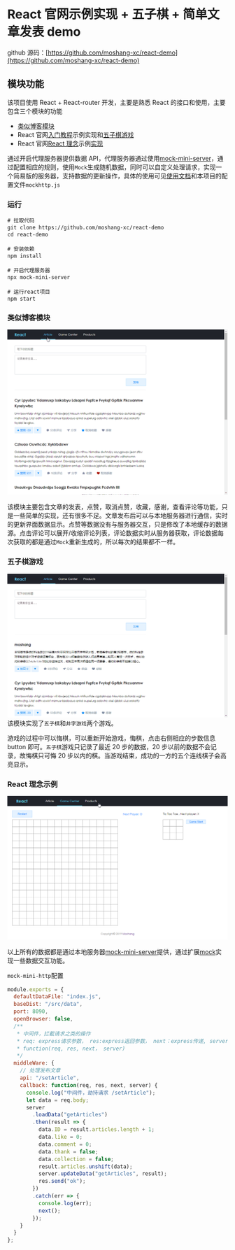 # React 官网示例实现 + 五子棋 + 简单文章发表 demo

github 源码：[https://github.com/moshang-xc/react-demo](https://github.com/moshang-xc/react-demo)

## 模块功能

该项目使用 React + React-router 开发，主要是熟悉 React 的接口和使用，主要包含三个模块的功能

- [类似博客模块](#类似博客模块)
- React 官网[入门教程](https://www.reactjscn.com/tutorial/tutorial.html)示例实现和[五子棋游戏](#五子棋游戏)
- React 官网[React 理念](https://www.reactjscn.com/docs/thinking-in-react.html)示例[实现](#React理念示例)

通过开启代理服务器提供数据 API，代理服务器通过使用[mock-mini-server](https://github.com/moshang-xc/mock-mini-server)，通过配置相应的规则，使用`Mock`生成随机数据，同时可以自定义处理请求，实现一个简易版的服务器，支持数据的更新操作，具体的使用可见[使用文档](https://github.com/moshang-xc/mock-mini-server)和本项目的配置文件`mockhttp.js`

### 运行

```
# 拉取代码
git clone https://github.com/moshang-xc/react-demo
cd react-demo

# 安装依赖
npm install

# 开启代理服务器
npx mock-mini-server

# 运行react项目
npm start
```

### 类似博客模块

![article](./public/img/article.gif)

该模块主要包含文章的发表，点赞，取消点赞，收藏，感谢，查看评论等功能，只是一些简单的实现，还有很多不足。文章发布后可以与本地服务器进行通信，实时的更新界面数据显示。点赞等数据没有与服务器交互，只是修改了本地缓存的数据源。点击评论可以展开/收缩评论列表，评论数据实时从服务器获取，评论数据每次获取的都是通过`Mock`重新生成的，所以每次的结果都不一样。

### 五子棋游戏

![article](./public/img/game.gif)
该模块实现了`五子棋`和`井字游戏`两个游戏。

游戏的过程中可以悔棋，可以重新开始游戏，悔棋，点击右侧相应的步数信息 button 即可。`五子棋`游戏只记录了最近 20 步的数据，20 步以前的数据不会记录，故悔棋只可悔 20 步以内的棋。当游戏结束，成功的一方的五个连线棋子会高亮显示。

### React 理念示例

![article](./public/img/products.gif)

以上所有的数据都是通过本地服务器[mock-mini-server](https://github.com/moshang-xc/mock-mini-server)提供，通过扩展[mock]()实现一些数据交互功能。

`mock-mini-http`配置

```js
module.exports = {
  defaultDataFile: "index.js",
  baseDist: "/src/data",
  port: 8090,
  openBrowser: false,
  /**
   * 中间件，拦截请求之类的操作
   * req: express请求参数， res:express返回参数， next：express传递, server: 当前数据操作的server对象
   * function(req, res, next， server)
   */
  middleWare: {
    // 处理发布文章
    api: "/setArticle",
    callback: function(req, res, next, server) {
      console.log("中间件，劫持请求 /setArticle");
      let data = req.body;
      server
        .loadData("getArticles")
        .then(result => {
          data.ID = result.articles.length + 1;
          data.like = 0;
          data.comment = 0;
          data.thank = false;
          data.collection = false;
          result.articles.unshift(data);
          server.updateData("getArticles", result);
          res.send("ok");
        })
        .catch(err => {
          console.log(err);
          next();
        });
    }
  }
};
```
